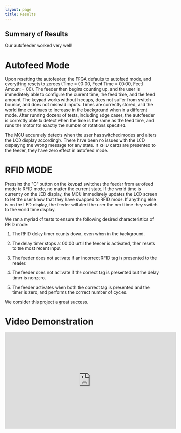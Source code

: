 ```yaml
---
layout: page
title: Results
---
```


## Summary of Results

Our autofeeder worked very well! 

# Autofeed Mode

Upon resetting the autofeeder, the FPGA defaults to autofeed mode, and everything resets to zeroes (Time = 00:00, Feed Time = 00:00, Feed Amount = 00). The feeder then begins counting up, and the user is immediately able to configure the current time, the feed time, and the feed amount. The keypad works without hiccups, does not suffer from switch bounce, and does not misread inputs. Times are correctly stored, and the world time continues to increase in the background when in a different mode. After running dozens of tests, including edge cases, the autofeeder is correctly able to detect when the time is the same as the feed time, and runs the motor for exactly the number of rotations specified.

The MCU accurately detects when the user has switched modes and alters the LCD display accordingly. There have been no issues with the LCD displaying the wrong message for any state. If RFID cards are presented to the feeder, they have zero effect in autofeed mode.

# RFID MODE

Pressing the "C" button on the keypad switches the feeder from autofeed mode to RFID mode, no matter the current state. If the world time is currently on the LED display, the MCU immediately updates the LCD screen to let the user know that they have swapped to RFID mode. If anything else is on the LED display, the feeder will alert the user the next time they switch to the world time display. 

We ran a myriad of tests to ensure the following desired characteristics of RFID mode:

1. The RFID delay timer counts down, even when in the background.

2. The delay timer stops at 00:00 until the feeder is activated, then resets to the most recent input.

3. The feeder does not activate if an incorrect RFID tag is presented to the reader.

4. The feeder does not activate if the correct tag is presented but the delay timer is nonzero.

5. The feeder activates when both the correct tag is presented and the timer is zero, and performs the correct number of cycles.

We consider this project a great success.

# Video Demonstration

<iframe width="560" height="315" src="https://youtu.be/lRMq9qJNIq8" title="YouTube video player" frameborder="0" allow="accelerometer; autoplay; clipboard-write; encrypted-media; gyroscope; picture-in-picture" allowfullscreen></iframe>